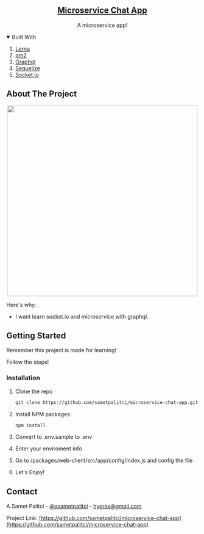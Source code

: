 


<!-- PROJECT LOGO -->
<br />
<p align="center">
  <a href="https://github.com/sametpalitci/microservice-chat-app">
    <h2 align="center">Microservice Chat App</h2>
  </a>

  <p align="center">
    A microservice app!
  </p>
</p>



<!-- TABLE OF CONTENTS -->
<details open="open">
  <summary>Built With</summary>
  <ol>
    <li><a href="https://github.com/lerna/lerna">Lerna</a></li>
    <li><a href="https://github.com/Unitech/pm2">pm2</a></li>
    <li><a href="https://github.com/graphql">Graphql</a></li>
    <li><a href="https://github.com/sequelize/sequelize">Sequelize</a></li>
    <li><a href="https://github.com/socketio">Socket.io</a></li>
  </ol>
</details>



<!-- ABOUT THE PROJECT -->
## About The Project
<p align="center">
  <img src="https://raw.githubusercontent.com/sametpalitci/microservice-chat-app/main/assets/diagram.jpg" width="500"/>
</p>

Here's why:
* I want learn socket.io and microservice with graphql.



<!-- GETTING STARTED -->
## Getting Started

Remember this project is made for learning!

Follow the steps!

### Installation

1. Clone the repo
   ```sh
   git clone https://github.com/sametpalitci/microservice-chat-app.git
   ```
2. Install NPM packages
   ```sh
   npm install
   ```
3. Convert to .env.sample to .env

4. Enter your enviroment info
5. Go to /packages/web-client/src/app/config/index.js and config the file
6. Let's Enjoy!
   



<!-- CONTACT -->
## Contact

A.Samet Palitci - [@asametpalitci](https://twitter.com/asametpalitci) - hyorax@gmail.com

Project Link: [https://github.com/sametpalitci/microservice-chat-app](https://github.com/sametpalitci/microservice-chat-app)




